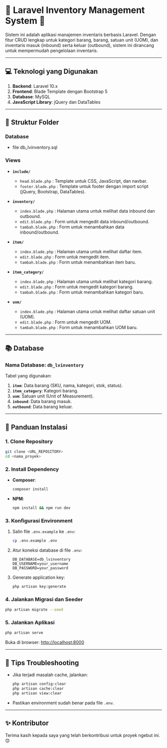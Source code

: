 # 🌟 **Laravel Inventory Management System** 🌟

Sistem ini adalah aplikasi manajemen inventaris berbasis Laravel. Dengan fitur CRUD lengkap untuk kategori barang, barang, satuan unit (UOM), dan inventaris masuk (inbound) serta keluar (outbound), sistem ini dirancang untuk mempermudah pengelolaan inventaris.

---

## 💻 **Teknologi yang Digunakan**

1. **Backend**: Laravel 10.x
2. **Frontend**: Blade Template dengan Bootstrap 5
3. **Database**: MySQL
4. **JavaScript Library**: jQuery dan DataTables

---


## **📂 Struktur Folder**
### **Database**
- file db_lvinventory.sql

### **Views**

- **`include/`**

  - `head.blade.php` : Template untuk CSS, JavaScript, dan navbar.
  - `footer.blade.php` : Template untuk footer dengan import script (jQuery, Bootstrap, DataTables).

- **`inventory/`**

  - `index.blade.php` : Halaman utama untuk melihat data inbound dan outbound.
  - `edit.blade.php` : Form untuk mengedit data inbound/outbound.
  - `tambah.blade.php` : Form untuk menambahkan data inbound/outbound.

- **`item/`**

  - `index.blade.php` : Halaman utama untuk melihat daftar item.
  - `edit.blade.php` : Form untuk mengedit item.
  - `tambah.blade.php` : Form untuk menambahkan item baru.

- **`item_category/`**

  - `index.blade.php` : Halaman utama untuk melihat kategori barang.
  - `edit.blade.php` : Form untuk mengedit kategori barang.
  - `tambah.blade.php` : Form untuk menambahkan kategori baru.

- **`uom/`**

  - `index.blade.php` : Halaman utama untuk melihat daftar satuan unit (UOM).
  - `edit.blade.php` : Form untuk mengedit UOM.
  - `tambah.blade.php` : Form untuk menambahkan UOM baru.

---

## 📚 **Database**

### Nama Database: **`db_lvinventory`**

Tabel yang digunakan:

1. **`item`**: Data barang (SKU, nama, kategori, stok, status).
2. **`item_category`**: Kategori barang.
3. **`uom`**: Satuan unit (Unit of Measurement).
4. **`inbound`**: Data barang masuk.
5. **`outbound`**: Data barang keluar.

---

## 📘 **Panduan Instalasi**

### **1. Clone Repository**

```bash
git clone <URL_REPOSITORY>
cd <nama_proyek>
```

### **2. Install Dependency**

- **Composer**:
  ```bash
  composer install
  ```
- **NPM**:
  ```bash
  npm install && npm run dev
  ```

### **3. Konfigurasi Environment**

1. Salin file `.env.example` ke `.env`:

   ```bash
   cp .env.example .env
   ```

2. Atur koneksi database di file `.env`:

   ```env
   DB_DATABASE=db_lvinventory
   DB_USERNAME=your_username
   DB_PASSWORD=your_password
   ```

3. Generate application key:

   ```bash
   php artisan key:generate
   ```

### **4. Jalankan Migrasi dan Seeder**

```bash
php artisan migrate --seed
```

### **5. Jalankan Aplikasi**

```bash
php artisan serve
```

Buka di browser: [http://localhost:8000](http://localhost:8000)

---

## 🔧 **Tips Troubleshooting**

- Jika terjadi masalah cache, jalankan:

  ```bash
  php artisan config:clear
  php artisan cache:clear
  php artisan view:clear
  ```

- Pastikan environment sudah benar pada file `.env`.

---

## ✨ **Kontributor**

Terima kasih kepada saya yang telah berkontribusi untuk proyek ngebut ini. 😊

